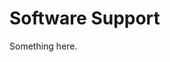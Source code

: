 [title]: # (Software Support)
[tags]: # (XXX)
[priority]: # (7056)
# Software Support
Something here.
